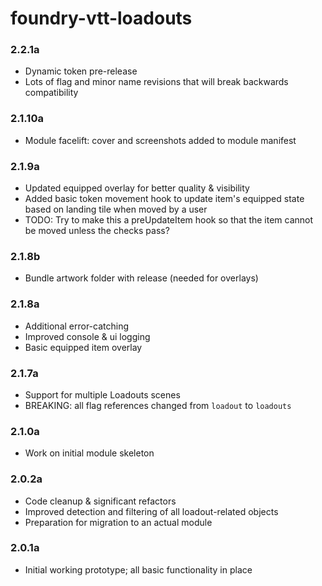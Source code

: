 # foundry-vtt-loadouts

### 2.2.1a
- Dynamic token pre-release
- Lots of flag and minor name revisions that will break backwards compatibility

### 2.1.10a
- Module facelift: cover and screenshots added to module manifest

### 2.1.9a
- Updated equipped overlay for better quality & visibility
- Added basic token movement hook to update item's equipped state based on landing tile when moved by a user
- TODO: Try to make this a preUpdateItem hook so that the item cannot be moved unless the checks pass?

### 2.1.8b
- Bundle artwork folder with release (needed for overlays)

### 2.1.8a
- Additional error-catching
- Improved console & ui logging
- Basic equipped item overlay

### 2.1.7a
- Support for multiple Loadouts scenes
- BREAKING: all flag references changed from `loadout` to `loadouts`

### 2.1.0a
- Work on initial module skeleton

### 2.0.2a
- Code cleanup & significant refactors
- Improved detection and filtering of all loadout-related objects
- Preparation for migration to an actual module

### 2.0.1a
- Initial working prototype; all basic functionality in place